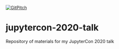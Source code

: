 [![GitPitch](https://gitpitch.com/assets/badge.svg)](https://gitpitch.com/davidrpugh/jupytercon-2020-talk/master?grs=github)

# jupytercon-2020-talk
Repository of materials for my JupyterCon 2020 talk
